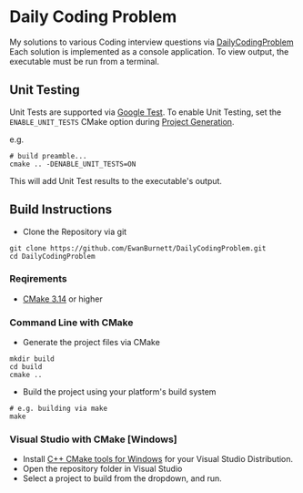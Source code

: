 # Daily Coding Problem 

My solutions to various Coding interview questions via [DailyCodingProblem](https://www.dailycodingproblem.com)
Each solution is implemented as a console application. To view output, the executable must be run from a terminal. 

## Unit Testing
Unit Tests are supported via [Google Test](https://github.com/google/googletest.git). 
To enable Unit Testing, set the `ENABLE_UNIT_TESTS` CMake option during [Project Generation](#build-instructions). 

e.g. 
```
# build preamble...
cmake .. -DENABLE_UNIT_TESTS=ON
```

This will add Unit Test results to the executable's output. 


## Build Instructions
- Clone the Repository via git
```
git clone https://github.com/EwanBurnett/DailyCodingProblem.git
cd DailyCodingProblem
```

### Reqirements
- [CMake 3.14](https://cmake.org) or higher

### Command Line with CMake
- Generate the project files via CMake
```
mkdir build
cd build
cmake ..
```
- Build the project using your platform's build system 
```
# e.g. building via make
make 
```

### Visual Studio with CMake [Windows]
- Install [C++ CMake tools for Windows](https://learn.microsoft.com/en-us/cpp/build/cmake-projects-in-visual-studio?view=msvc-170) for your Visual Studio Distribution. 
- Open the repository folder in Visual Studio
- Select a project to build from the dropdown, and run. 

